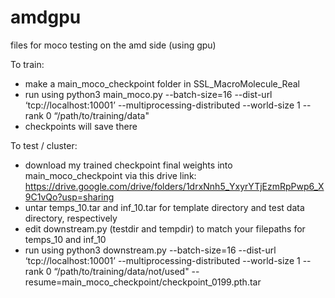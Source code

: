 # amdgpu
files for moco testing on the amd side (using gpu)

To train:
- make a main_moco_checkpoint folder in SSL_MacroMolecule_Real
- run using python3 main_moco.py  --batch-size=16 --dist-url ‘tcp://localhost:10001’ --multiprocessing-distributed --world-size 1 --rank 0 “/path/to/training/data"
- checkpoints will save there

To test / cluster:
- download my trained checkpoint final weights into main_moco_checkpoint via this drive link: 
https://drive.google.com/drive/folders/1drxNnh5_YxyrYTjEzmRpPwp6_X9C1vQo?usp=sharing
- untar temps_10.tar and inf_10.tar for template directory and test data directory, respectively
- edit downstream.py (testdir and tempdir) to match your filepaths for temps_10 and inf_10
- run using python3 downstream.py --batch-size=16 --dist-url ‘tcp://localhost:10001’ --multiprocessing-distributed --world-size 1 --rank 0 “/path/to/training/data/not/used" --resume=main_moco_checkpoint/checkpoint_0199.pth.tar 
